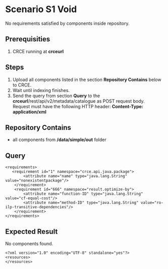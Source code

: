 # Scenario S1 Void

No requirements satisfied by components inside repository.

## Prerequisities

1. CRCE running at **crceurl**

## Steps

1. Upload all components listed in the section **Repository Contains** below to CRCE.
1. Wait until indexing finishes.
1. Send the query from section **Query** to the **crceurl**/rest/api/v2/metadata/catalogue as POST request body.  
   Request must have the following HTTP header: **Content-Type: application/xml** 

## Repository Contains

* all components from **/data/simple/out** folder

## Query

```
<requirements>
   <requirement id="1" namespace="crce.api.java.package">
        <attribute name="name" type="java.lang.String" value="nonexistentpackage"/>
    </requirement>
    <requirement id="666" namespace="result.optimize-by">
        <attribute name="function-ID" type="java.lang.String" value="cf-equal-cost"/>
        <attribute name="method-ID" type="java.lang.String" value="ro-ilp-transitive-dependencies"/>
    </requirement>    
</requirements>
```

## Expected Result

No components found.

```
<?xml version="1.0" encoding="UTF-8" standalone="yes"?>
<resources>
</resources>
```